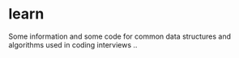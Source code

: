 # learn

Some information and some code for common data structures and algorithms used in coding interviews
..
